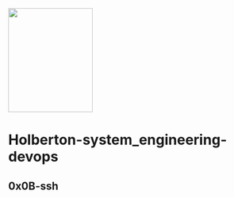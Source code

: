 <img src="https://blog.holbertonschool.com/wp-content/uploads/2020/04/unnamed-2.png" width="170" height="210">

# Holberton-system_engineering-devops

## 0x0B-ssh

